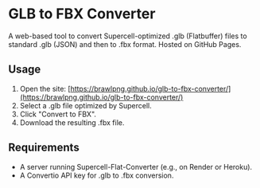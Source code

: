 # GLB to FBX Converter

A web-based tool to convert Supercell-optimized .glb (Flatbuffer) files to standard .glb (JSON) and then to .fbx format. Hosted on GitHub Pages.

## Usage
1. Open the site: [https://brawlpng.github.io/glb-to-fbx-converter/](https://brawlpng.github.io/glb-to-fbx-converter/)
2. Select a .glb file optimized by Supercell.
3. Click "Convert to FBX".
4. Download the resulting .fbx file.

## Requirements
- A server running Supercell-Flat-Converter (e.g., on Render or Heroku).
- A Convertio API key for .glb to .fbx conversion.

